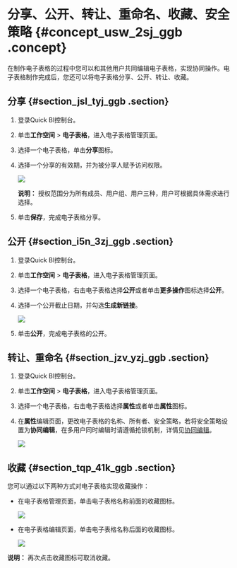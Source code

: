 # 分享、公开、转让、重命名、收藏、安全策略 {#concept_usw_2sj_ggb .concept}

在制作电子表格的过程中您可以和其他用户共同编辑电子表格，实现协同操作。电子表格制作完成后，您还可以将电子表格分享、公开、转让、收藏。

## 分享 {#section_jsl_tyj_ggb .section}

1.  登录Quick BI控制台。
2.  单击**工作空间** \> **电子表格**，进入电子表格管理页面。
3.  选择一个电子表格，单击**分享**图标。
4.  选择一个分享的有效期，并为被分享人赋予访问权限。

    ![](http://static-aliyun-doc.oss-cn-hangzhou.aliyuncs.com/assets/img/83221/155358604435267_zh-CN.png)

    **说明：** 授权范围分为所有成员、用户组、用户三种，用户可根据具体需求进行选择。

5.  单击**保存**，完成电子表格分享。

## 公开 {#section_i5n_3zj_ggb .section}

1.  登录Quick BI控制台。
2.  单击**工作空间** \> **电子表格**，进入电子表格管理页面。
3.  选择一个电子表格，右击电子表格选择**公开**或者单击**更多操作**图标选择**公开**。
4.  选择一个公开截止日期，并勾选**生成新链接**。

    ![](http://static-aliyun-doc.oss-cn-hangzhou.aliyuncs.com/assets/img/83221/155358604435268_zh-CN.png)

5.  单击**公开**，完成电子表格的公开。

## 转让、重命名 {#section_jzv_yzj_ggb .section}

1.  登录Quick BI控制台。
2.  单击**工作空间** \> **电子表格**，进入电子表格管理页面。
3.  选择一个电子表格，右击电子表格选择**属性**或者单击**属性**图标。
4.  在**属性**编辑页面，更改电子表格的名称、所有者、安全策略，若将安全策略设置为**协同编辑**，在多用户同时编辑时请遵循抢锁机制，详情见[协同编辑](https://help.aliyun.com/knowledge_detail/98630.html?spm=a2c4g.11186623.2.30.67336366w49IkT#8go9cd)。

    ![](http://static-aliyun-doc.oss-cn-hangzhou.aliyuncs.com/assets/img/83221/155358604435270_zh-CN.png)


## 收藏 {#section_tqp_41k_ggb .section}

您可以通过以下两种方式对电子表格实现收藏操作：

-   在电子表格管理页面，单击电子表格名称前面的收藏图标。

    ![](http://static-aliyun-doc.oss-cn-hangzhou.aliyuncs.com/assets/img/83221/155358604435277_zh-CN.png)

-   在电子表格编辑页面，单击电子表格名称后面的收藏图标。

    ![](http://static-aliyun-doc.oss-cn-hangzhou.aliyuncs.com/assets/img/83221/155358604435278_zh-CN.png)


**说明：** 再次点击收藏图标可取消收藏。

